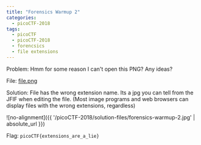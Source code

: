 ```yaml
---
title: "Forensics Warmup 2"
categories:
  - picoCTF-2018
tags:
  - picoCTF
  - picoCTF-2018
  - forencsics
  - file extensions
---
```


Problem: Hmm for some reason I can't open this PNG? Any ideas?

File: [file.png](https://github.com/Yorzaren/ctf/raw/master/picoCTF-2018/problem-files/forensics-warmup-2.png "Download file")

Solution: File has the wrong extension name. Its a jpg you can tell from the JFIF when editing the file. (Most image programs and web browsers can display files with the wrong extensions, regardless)

![no-alignment]({{ '/picoCTF-2018/solution-files/forensics-warmup-2.jpg' | absolute_url }})

Flag: ```picoCTF{extensions_are_a_lie}```